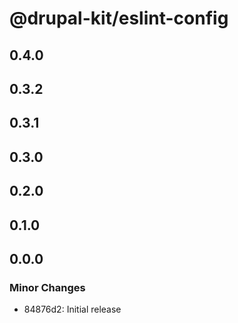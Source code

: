 # @drupal-kit/eslint-config

## 0.4.0

## 0.3.2

## 0.3.1

## 0.3.0

## 0.2.0

## 0.1.0

## 0.0.0

### Minor Changes

- 84876d2: Initial release
